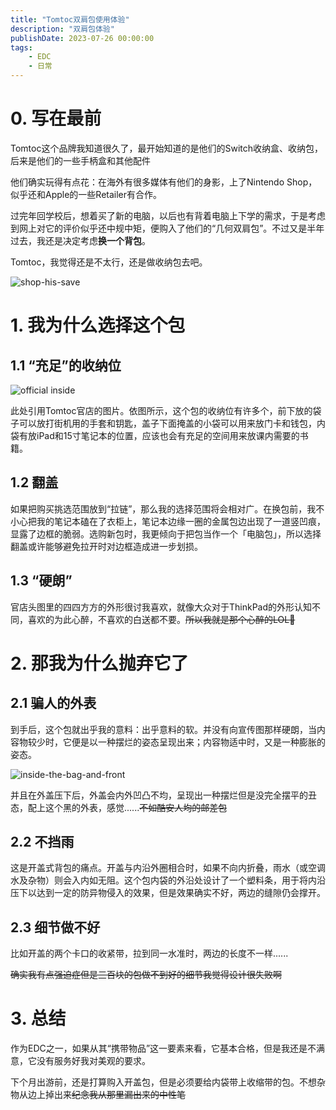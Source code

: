```yaml
---
title: "Tomtoc双肩包使用体验"
description: "双肩包体验"
publishDate: 2023-07-26 00:00:00 
tags: 
    - EDC
    - 日常
---
```


# 0. 写在最前

Tomtoc这个品牌我知道很久了，最开始知道的是他们的Switch收纳盒、收纳包，后来是他们的一些手柄盒和其他配件

他们确实玩得有点花：在海外有很多媒体有他们的身影，上了Nintendo Shop，似乎还和Apple的一些Retailer有合作。

过完年回学校后，想着买了新的电脑，以后也有背着电脑上下学的需求，于是考虑到网上对它的评价似乎还中规中矩，便购入了他们的“几何双肩包”。不过又是半年过去，我还是决定考虑**换一个背包**。

Tomtoc，我觉得还是不太行，还是做收纳包去吧。

![shop-his-save](https://s2.loli.net/2023/07/25/MJrZkThPgDfG1zQ.jpg)

# 1. 我为什么选择这个包

## 1.1 “充足”的收纳位

![official inside](https://gw.alicdn.com/imgextra/i2/3782490831/O1CN01ssgm7z1I0duwuJBXA_!!3782490831.jpg_Q75.jpg_.webp)

此处引用Tomtoc官店的图片。依图所示，这个包的收纳位有许多个，前下放的袋子可以放打街机用的手套和钥匙，盖子下面掩盖的小袋可以用来放门卡和钱包，内袋有放iPad和15寸笔记本的位置，应该也会有充足的空间用来放课内需要的书籍。

## 1.2 翻盖

如果把购买挑选范围放到“拉链”，那么我的选择范围将会相对广。在换包前，我不小心把我的笔记本磕在了衣柜上，笔记本边缘一圈的金属包边出现了一道竖凹痕，显露了边框的脆弱。选购新包时，我更倾向于把包当作一个「电脑包」，所以选择翻盖或许能够避免拉开时对边框造成进一步划损。

## 1.3 “硬朗”

官店头图里的四四方方的外形很讨我喜欢，就像大众对于ThinkPad的外形认知不同，喜欢的为此心醉，不喜欢的白送都不要。~~所以我就是那个心醉的LOL🤣~~

# 2. 那我为什么抛弃它了

## 2.1 骗人的外表

到手后，这个包就出乎我的意料：出乎意料的软。并没有向宣传图那样硬朗，当内容物较少时，它便是以一种摆烂的姿态呈现出来；内容物适中时，又是一种膨胀的姿态。

![inside-the-bag-and-front](https://s2.loli.net/2023/07/25/l4v8PQDUnEVusRr.jpg)

并且在外盖压下后，外盖会内外凹凸不均，呈现出一种摆烂但是没完全摆平的丑态，配上这个黑的外表，感觉......~~不如酷安人均的邮差包~~

## 2.2 不挡雨

这是开盖式背包的痛点。开盖与内沿外圈相合时，如果不向内折叠，雨水（或空调水及杂物）则会入内如无阻。这个包内袋的外沿处设计了一个塑料条，用于将内沿压下以达到一定的防异物侵入的效果，但是效果确实不好，两边的缝隙仍会撑开。

## 2.3 细节做不好

比如开盖的两个卡口的收紧带，拉到同一水准时，两边的长度不一样......

~~确实我有点强迫症但是三百块的包做不到好的细节我觉得设计很失败啊~~


# 3. 总结

作为EDC之一，如果从其“携带物品”这一要素来看，它基本合格，但是我还是不满意，它没有服务好我对美观的要求。

下个月出游前，还是打算购入开盖包，但是必须要给内袋带上收缩带的包。不想杂物从边上掉出来~~纪念我从那里漏出来的中性笔~~